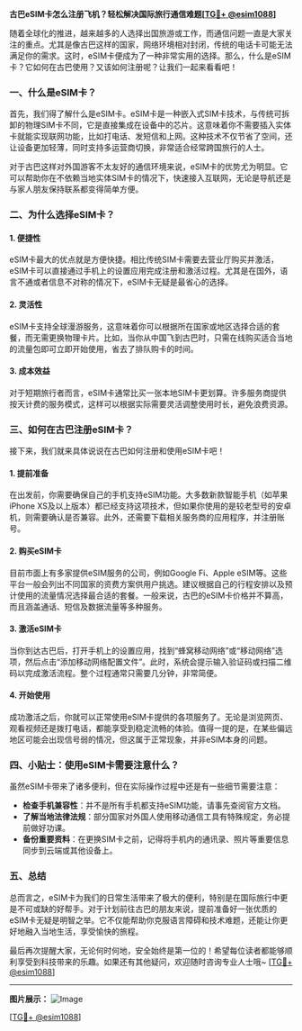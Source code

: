 **古巴eSIM卡怎么注册飞机？轻松解决国际旅行通信难题[[TG💪+ @esim1088](https://t.me/s/esim1088)]**

随着全球化的推进，越来越多的人选择出国旅游或工作，而通信问题一直是大家关注的重点。尤其是像古巴这样的国家，网络环境相对封闭，传统的电话卡可能无法满足你的需求。这时，eSIM卡便成为了一种非常实用的选择。那么，什么是eSIM卡？它如何在古巴使用？又该如何注册呢？让我们一起来看看吧！

### 一、什么是eSIM卡？

首先，我们得了解什么是eSIM卡。eSIM卡是一种嵌入式SIM卡技术，与传统可拆卸的物理SIM卡不同，它是直接集成在设备中的芯片。这意味着你不需要插入实体卡就能实现联网功能，比如打电话、发短信和上网。这种技术不仅节省了空间，还让设备更加轻薄，同时支持多运营商切换，非常适合经常跨国旅行的人士。

对于古巴这样对外国游客不太友好的通信环境来说，eSIM卡的优势尤为明显。它可以帮助你在不依赖当地实体SIM卡的情况下，快速接入互联网，无论是导航还是与家人朋友保持联系都变得简单方便。

### 二、为什么选择eSIM卡？

#### 1. **便捷性**
   eSIM卡最大的优点就是方便快捷。相比传统SIM卡需要去营业厅购买并激活，eSIM卡可以直接通过手机上的设置应用完成注册和激活过程。尤其是在国外，语言不通或者信息不对称的情况下，eSIM卡无疑是最省心的选择。

#### 2. **灵活性**
   eSIM卡支持全球漫游服务，这意味着你可以根据所在国家或地区选择合适的套餐，而无需更换物理卡片。比如，当你从中国飞到古巴时，只需在线购买适合当地的流量包即可立即开始使用，省去了排队购卡的时间。

#### 3. **成本效益**
   对于短期旅行者而言，eSIM卡通常比买一张本地SIM卡更划算。许多服务商提供按天计费的服务模式，这样可以根据实际需要灵活调整使用时长，避免浪费资源。

### 三、如何在古巴注册eSIM卡？

接下来，我们就来具体说说在古巴如何注册和使用eSIM卡吧！

#### 1. **提前准备**
   在出发前，你需要确保自己的手机支持eSIM功能。大多数新款智能手机（如苹果iPhone XS及以上版本）都已经支持这项技术，但如果你使用的是较老型号的安卓机，则需要确认是否兼容。此外，还需要下载相关服务商的应用程序，并注册账号。

#### 2. **购买eSIM卡**
   目前市面上有多家提供eSIM服务的公司，例如Google Fi、Apple eSIM等。这些平台一般会列出不同国家的资费方案供用户挑选。建议根据自己的行程安排以及预计使用的流量情况选择最合适的套餐。一般来说，古巴的eSIM卡价格并不算高，而且涵盖通话、短信及数据流量等多种服务。

#### 3. **激活eSIM卡**
   当你到达古巴后，打开手机上的设置应用，找到“蜂窝移动网络”或“移动网络”选项，然后点击“添加移动网络配置文件”。此时，系统会提示输入验证码或扫描二维码以完成激活流程。整个过程通常只需要几分钟，非常简便。

#### 4. **开始使用**
   成功激活之后，你就可以正常使用eSIM卡提供的各项服务了。无论是浏览网页、观看视频还是拨打电话，都能享受到稳定流畅的体验。值得一提的是，在某些偏远地区可能会出现信号弱的情况，但这属于正常现象，并非eSIM本身的问题。

### 四、小贴士：使用eSIM卡需要注意什么？

虽然eSIM卡带来了诸多便利，但在实际操作过程中还是有一些细节需要注意：

- **检查手机兼容性**：并不是所有手机都支持eSIM功能，请事先查阅官方文档。
- **了解当地法律法规**：部分国家对外国人使用移动通信工具有特殊规定，务必提前做好功课。
- **备份重要资料**：在更换SIM卡之前，记得将手机内的通讯录、照片等重要信息同步到云端或其他设备上。

### 五、总结

总而言之，eSIM卡为我们的日常生活带来了极大的便利，特别是在国际旅行中更是不可或缺的好帮手。对于计划前往古巴的朋友来说，提前准备好一张优质的eSIM卡无疑是明智之举。它不仅能帮助你克服语言障碍和技术难题，还能让你更好地融入当地生活，享受愉快的旅程。

最后再次提醒大家，无论何时何地，安全始终是第一位的！希望每位读者都能够顺利享受到科技带来的乐趣。如果还有其他疑问，欢迎随时咨询专业人士哦~ [[TG💪+ @esim1088](https://t.me/s/esim1088)]

---

**图片展示：**
![Image](https://i.postimg.cc/4NQfJmqS/Snipaste-2025-05-13-00-14-12.png)

[[TG💪+ @esim1088](https://t.me/s/esim1088)]